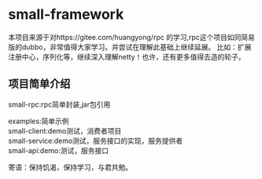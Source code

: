 # small-framework
本项目来源于对https://gitee.com/huangyong/rpc
的学习,rpc这个项目如同简易版的dubbo，非常值得大家学习。并尝试在理解此基础上继续延展。
比如：扩展注册中心，序列化等，继续深入理解netty！也许，还有更多值得去造的轮子。

## 项目简单介绍
small-rpc:rpc简单封装,jar包引用

examples:简单示例<br/>
    small-client:demo测试，消费者项目<br/>
    small-service:demo测试，服务接口的实现，服务提供者<br/>
    small-api:demo:测试，服务接口<br/>
    
    

寄语：保持饥渴，保持学习，与君共勉。
